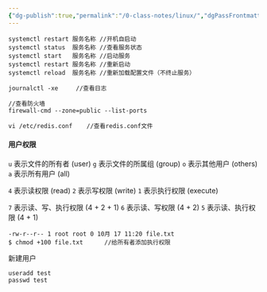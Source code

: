 ```yaml
---
{"dg-publish":true,"permalink":"/0-class-notes/linux/","dgPassFrontmatter":true,"created":"2023-10-10T09:27:40.635+08:00"}
---
```


```
systemctl restart 服务名称 //开机自启动
systemctl status  服务名称 //查看服务状态
systemctl start   服务名称 //启动服务
systemctl restart 服务名称 //重新启动
systemctl reload  服务名称 //重新加载配置文件（不终止服务）
```

```
journalctl -xe     //查看日志
```

```
//查看防火墙
firewall-cmd --zone=public --list-ports
```

```
vi /etc/redis.conf    //查看redis.conf文件
```

#### 用户权限
`u` 表示文件的所有者 (user)
`g` 表示文件的所属组 (group)
`o` 表示其他用户 (others)
`a` 表示所有用户 (all)

`4` 表示读权限 (read)
`2` 表示写权限 (write)
`1` 表示执行权限 (execute)

`7` 表示读、写、执行权限 (4 + 2 + 1)
`6` 表示读、写权限 (4 + 2)
`5` 表示读、执行权限 (4 + 1)

```shell
-rw-r--r-- 1 root root 0 10月 17 11:20 file.txt
$ chmod +100 file.txt      //给所有者添加执行权限
```

新建用户
```shell
useradd test
passwd test
```
